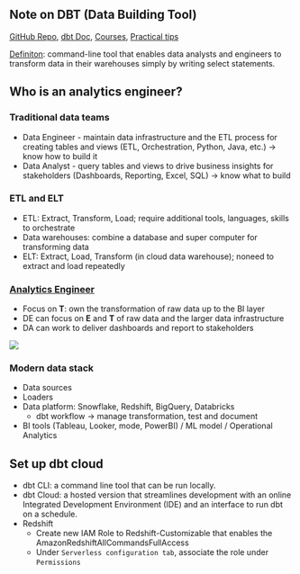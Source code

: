 ## Note on DBT (Data Building Tool)

[GitHub Repo](https://github.com/dbt-labs/dbt-core), [dbt Doc](https://docs.getdbt.com/docs/introduction), [Courses](https://courses.getdbt.com/collections), [Practical tips](https://medium.com/photobox-technology-product-and-design/practical-tips-to-get-the-best-out-of-data-building-tool-dbt-part-1-8cfa21ef97c5)

[Definiton](https://medium.com/the-telegraph-engineering/dbt-a-new-way-to-handle-data-transformation-at-the-telegraph-868ce3964eb4): command-line tool that enables data analysts and engineers to transform data in their warehouses simply by writing select statements.


## Who is an analytics engineer?
### Traditional data teams
* Data Engineer - maintain data infrastructure and the ETL process for creating tables and views (ETL, Orchestration, Python, Java, etc.) -> know how to build it
* Data Analyst - query tables and views to drive business insights for stakeholders (Dashboards, Reporting, Excel, SQL) -> know what to build

### ETL and ELT
* ETL: Extract, Transform, Load; require additional tools, languages, skills to orchestrate
* Data warehouses: combine a database and super computer for transforming data
* ELT: Extract, Load, Transform (in cloud data warehouse); noneed to extract and load repeatedly

### [Analytics Engineer](https://www.getdbt.com/what-is-analytics-engineering/)
* Focus on __T__: own the transformation of raw data up to the BI layer
* DE can focus on __E__ and __T__ of raw data and the larger data infrastructure
* DA can work to deliver dashboards and report to stakeholders

![](https://www.getdbt.com/ui/img/guides/analytics-engineering/analytics-engineer-role.png)

### Modern data stack
* Data sources
* Loaders
* Data platform: Snowflake, Redshift, BigQuery, Databricks
  * dbt workflow -> manage transformation, test and document
* BI tools (Tableau, Looker, mode, PowerBI)  / ML model / Operational Analytics

## Set up dbt cloud
* dbt CLI: a command line tool that can be run locally.
* dbt Cloud: a hosted version that streamlines development with an online Integrated Development Environment (IDE) and an interface to run dbt on a schedule.
* Redshift
  * Create new IAM Role to Redshift-Customizable that enables the AmazonRedshiftAllCommandsFullAccess
  * Under `Serverless configuration tab`, associate the role under `Permissions`








